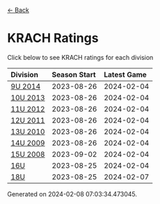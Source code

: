 [<- Back](../readme.md)
# KRACH Ratings
Click below to see KRACH ratings for each division

| Division | Season Start | Latest Game |
| :-- | :-- | :-- |
| [9U 2014](9U-2014-ratings.md) | 2023-08-26 | 2024-02-04 |
| [10U 2013](10U-2013-ratings.md) | 2023-08-26 | 2024-02-04 |
| [11U 2012](11U-2012-ratings.md) | 2023-08-26 | 2024-02-04 |
| [12U 2011](12U-2011-ratings.md) | 2023-08-26 | 2024-02-04 |
| [13U 2010](13U-2010-ratings.md) | 2023-08-26 | 2024-02-04 |
| [14U 2009](14U-2009-ratings.md) | 2023-08-26 | 2024-02-04 |
| [15U 2008](15U-2008-ratings.md) | 2023-09-02 | 2024-02-04 |
| [16U](16U-ratings.md) | 2023-08-25 | 2024-02-04 |
| [18U](18U-ratings.md) | 2023-08-25 | 2024-02-07 |

Generated on 2024-02-08 07:03:34.473045.
